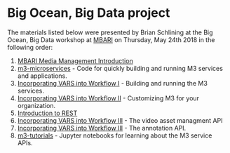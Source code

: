 # Big Ocean, Big Data project

The materials listed below were presented by Brian Schlining at the Big Ocean, Big Data workshop at [MBARI](https://www.mbari.org/) on Thursday, May 24th 2018 in the following order:

1. [MBARI Media Management Introduction](https://drive.google.com/open?id=1FJFCAOsSIVhToUAONvxH7xcg2BsamKhbVDRB_eLgd7I)
2. [m3-microservices](https://github.com/mbari-media-management/m3-microservices) - Code for quickly building and running M3 services and applications.
3. [Incorporating VARS into Workflow I](https://drive.google.com/open?id=1tKVBcoseKIkPnDsJ-gLp-1wu9_7rP1zR0wpKtGS8-4Y) - Building and running the M3 services.
4. [Incorporating VARS into Workflow II](https://drive.google.com/open?id=1KB9HiIjwABLcBeLdNe-i7JPuY1foi613jRolp0AHDVw) - Customizing M3 for your organization.
5. [Introduction to REST](https://drive.google.com/open?id=1P2EYjpqDbjGYRqVjIjFlwDDuQ5XI2jCPXZIPavpUvnI)
6. [Incorporating VARS into Workflow III](https://drive.google.com/open?id=1qB_kb7HkOAcvHHWlNB2qrqu-fERChiog3a1R3gx22HE) - The video asset managment API
7. [Incorporating VARS into Workflow III](https://drive.google.com/open?id=1ydqYnvaxLp2dpGB7QMlTg6ovIUx_mmdu6LXJnN8woYI) - The annotation API.
8. [m3-tutorials](https://github.com/mbari-media-management/m3-tutorials) - Jupyter notebooks for learning about the M3 service APIs.
